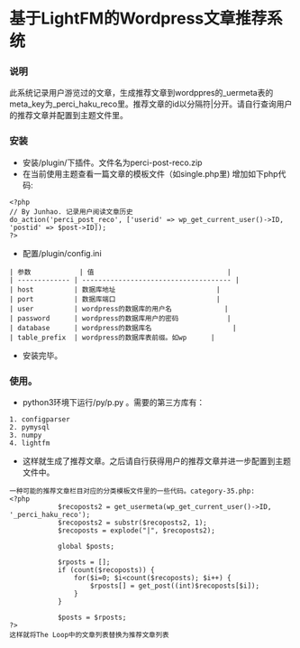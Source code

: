# 基于LightFM的Wordpress文章推荐系统

### 说明
   此系统记录用户游览过的文章，生成推荐文章到wordppres的_uermeta表的meta_key为_perci_haku_reco里。推荐文章的id以分隔符|分开。请自行查询用户的推荐文章并配置到主题文件里。

### 安装
* 安装/plugin/下插件。文件名为perci-post-reco.zip
* 在当前使用主题查看一篇文章的模板文件（如single.php里) 增加如下php代码:
```
<?php
// By Junhao. 记录用户阅读文章历史
do_action('perci_post_reco', ['userid' => wp_get_current_user()->ID, 'postid' => $post->ID]);
?>
```
* 配置/plugin/config.ini
```
| 参数 			| 值									|
| ------------- | ------------------------------------- |
| host			| 数据库地址							|
| port			| 数据库端口							|
| user			| wordpress的数据库的用户名 			|
| password		| wordpress的数据库用户的密码			|
| database		| wordpress的数据库名					|
| table_prefix 	| wordpress的数据库表前缀。如wp		|
```
* 安装完毕。

### 使用。
* python3环境下运行/py/p.py 。需要的第三方库有：
```
1. configparser
2. pymysql
3. numpy
4. lightfm
```
* 这样就生成了推荐文章。之后请自行获得用户的推荐文章并进一步配置到主题文件中。
```
一种可能的推荐文章栏目对应的分类模板文件里的一些代码。category-35.php:
<?php
			$recoposts2 = get_usermeta(wp_get_current_user()->ID, '_perci_haku_reco');
            $recoposts2 = substr($recoposts2, 1);
            $recoposts = explode("|", $recoposts2);
            
            global $posts;
            
			$rposts = [];
			if (count($recoposts)) {
				for($i=0; $i<count($recoposts); $i++) {
					$rposts[] = get_post((int)$recoposts[$i]);
				}
			}

			$posts = $rposts;
?>
这样就将The Loop中的文章列表替换为推荐文章列表
```
